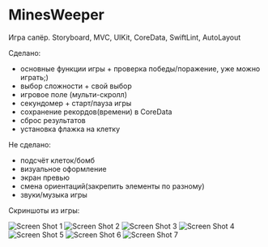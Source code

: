 # MinesWeeper
Игра сапёр.
Storyboard, MVC, UIKit, CoreData, SwiftLint, AutoLayout

Сделано: 
+ основные функции игры + проверка победы/поражение, уже можно играть;)
+ выбор сложности + свой выбор
+ игровое поле (мульти-скролл)
+ секундомер + старт/пауза игры
+ сохранение рекордов(времени) в CoreData
+ сброс результатов
+ установка флажка на клетку

Не сделано:
- подсчёт клеток/бомб
- визуальное оформление
- экран превью
- смена ориентаций(закрепить элементы по разному)
- звуки/музыка игры

Скриншоты из игры:

![Screen Shot 1](https://user-images.githubusercontent.com/103942973/221169185-c98804e4-88fa-4875-b4fe-e7bb06f85448.png)
![Screen Shot 2](https://user-images.githubusercontent.com/103942973/221169188-14f291bd-aabc-45f6-803a-c37eb5ba69d0.png)
![Screen Shot 3](https://user-images.githubusercontent.com/103942973/221169189-4059067f-6018-458d-80b7-8ede3b8242aa.png)
![Screen Shot 4](https://user-images.githubusercontent.com/103942973/221169191-b09c1d60-e220-4c0f-b313-038bde4287f8.png)
![Screen Shot 5](https://user-images.githubusercontent.com/103942973/221169195-08f2086a-aa3b-48f8-bd37-4024881d255b.png)
![Screen Shot 6](https://user-images.githubusercontent.com/103942973/221169198-28b97b57-5d7a-46aa-9a08-2230429e0967.png)
![Screen Shot 7](https://user-images.githubusercontent.com/103942973/221169199-9aec95f5-e3ce-476f-9133-bd2fb5a4b83f.png)
